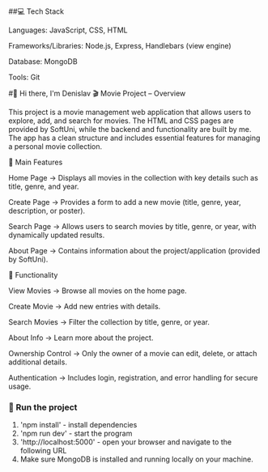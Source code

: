 ##💻 Tech Stack

Languages: JavaScript, CSS, HTML

Frameworks/Libraries: Node.js, Express, Handlebars (view engine)

Database: MongoDB

Tools: Git

#👋 Hi there, I'm Denislav
🎬 Movie Project – Overview

This project is a movie management web application that allows users to explore, add, and search for movies. The HTML and CSS pages are provided by SoftUni, while the backend and functionality are built by me. The app has a clean structure and includes essential features for managing a personal movie collection.

📌 Main Features

Home Page
→ Displays all movies in the collection with key details such as title, genre, and year.

Create Page
→ Provides a form to add a new movie (title, genre, year, description, or poster).

Search Page
→ Allows users to search movies by title, genre, or year, with dynamically updated results.

About Page
→ Contains information about the project/application (provided by SoftUni).

🔑 Functionality

View Movies → Browse all movies on the home page.

Create Movie → Add new entries with details.

Search Movies → Filter the collection by title, genre, or year.

About Info → Learn more about the project.

Ownership Control → Only the owner of a movie can edit, delete, or attach additional details.

Authentication → Includes login, registration, and error handling for secure usage.

### 🚀 Run the project

1. 'npm install' - install dependencies
2. 'npm run dev' - start the program
3. 'http://localhost:5000' - open your browser and navigate to the following URL
4. Make sure MongoDB is installed and running locally on your machine.
